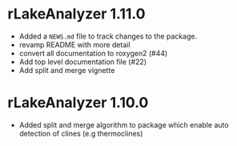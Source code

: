# rLakeAnalyzer 1.11.0
* Added a `NEWS.md` file to track changes to the package.
* revamp README with more detail
* convert all documentation to roxygen2 (#44)
* Add top level documentation file (#22)
* Add split and merge vignette

# rLakeAnalyzer 1.10.0
* Added split and merge algorithm to package which enable auto detection of clines (e.g thermoclines)



